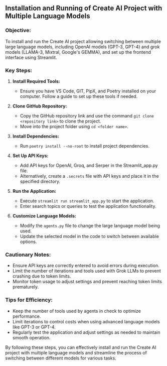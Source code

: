 ## Installation and Running of Create AI Project with Multiple Language Models

### Objective:

To install and run the Create AI project allowing switching between multiple large language models, including OpenAI models (GPT-3, GPT-4) and grok models (LLAMA-3, Mixtral, Google's GEMMA), and set up the frontend interface using Streamlit.

### Key Steps:

1. **Install Required Tools:**

   - Ensure you have VS Code, GIT, PipX, and Poetry installed on your computer. Follow a guide to set up these tools if needed.

2. **Clone GitHub Repository:**

   - Copy the GitHub repository link and use the command `git clone <repository link>` to clone the project.
   - Move into the project folder using `cd <folder name>`.

3. **Install Dependencies:**

   - Run `poetry install --no-root` to install project dependencies.

4. **Set Up API Keys:**

   - Add API keys for OpenAI, Groq, and Serper in the Streamlit_app.py file.
   - Alternatively, create a `.secrets` file with API keys and place it in the specified directory.

5. **Run the Application:**

   - Execute `streamlit run streamlit_app.py` to start the application.
   - Enter search topics or queries to test the application functionality.

6. **Customize Language Models:**

   - Modify the `agents.py` file to change the large language model being used.
   - Update the selected model in the code to switch between available options.

### Cautionary Notes:

- Ensure API keys are correctly entered to avoid errors during execution.
- Limit the number of iterations and tools used with Grok LLMs to prevent crashing due to token limits.
- Monitor token usage to adjust settings and prevent reaching token limits prematurely.

### Tips for Efficiency:

- Keep the number of tools used by agents in check to optimize performance.
- Limit iterations to control costs when using advanced language models like GPT-3 or GPT-4.
- Regularly test the application and adjust settings as needed to maintain smooth operation.

By following these steps, you can effectively install and run the Create AI project with multiple language models and streamline the process of switching between different models for various tasks.
